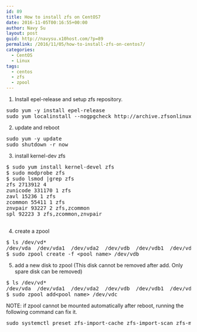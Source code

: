```yaml
---
id: 89
title: How to install zfs on CentOS7
date: 2016-11-05T00:16:55+00:00
author: Navy Su
layout: post
guid: http://navysu.x10host.com/?p=89
permalink: /2016/11/05/how-to-install-zfs-on-centos7/
categories:
  - CentOS
  - Linux
tags:
  - centos
  - zfs
  - zpool
---
```

1. Install epel-release and setup zfs repository.

<pre class="prettyprint">sudo yum -y install epel-release
sudo yum localinstall --nogpgcheck http://archive.zfsonlinux.org/epel/zfs-release.el7.noarch.rpm
</pre>

2. update and reboot

<pre class="prettyprint">sudo yum -y update
sudo shutdown -r now
</pre>

3. install kernel-dev zfs
  
<!--?prettify linenums=true?-->

<pre class="prettyprint">$ sudo yum install kernel-devel zfs
$ sudo modprobe zfs
$ sudo lsmod |grep zfs
zfs 2713912 4
zunicode 331170 1 zfs
zavl 15236 1 zfs
zcommon 55411 1 zfs
znvpair 93227 2 zfs,zcommon
spl 92223 3 zfs,zcommon,znvpair

</pre>

4. create a zpool

<pre class="prettyprint">$ ls /dev/vd*
/dev/vda  /dev/vda1  /dev/vda2  /dev/vdb  /dev/vdb1  /dev/vdb9
$ sudo zpool create -f &lt;pool name&gt; /dev/vdb
</pre>

5. add a new disk to zpool (This disk cannot be removed after add. Only spare disk can be removed)

<pre class="prettyprint">$ ls /dev/vd*
/dev/vda  /dev/vda1  /dev/vda2  /dev/vdb  /dev/vdb1  /dev/vdb9 /dev/vdc
$ sudo zpool add&lt;pool name&gt; /dev/vdc
</pre>

NOTE: if zpool cannot be mounted automatically after reboot, running the following command can fix it.

<pre class="prettyprint">sudo systemctl preset zfs-import-cache zfs-import-scan zfs-mount zfs-share zfs-zed zfs.target</pre>